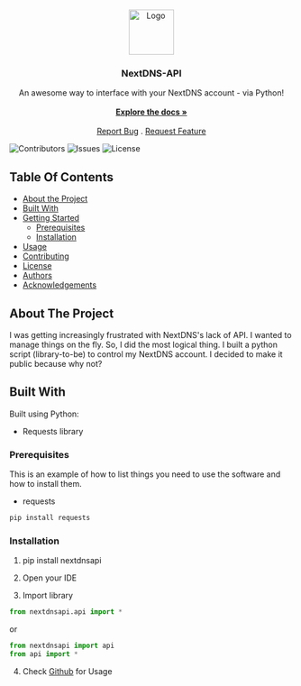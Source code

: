 <br/>
<p align="center">
  <a href="https://github.com/rhijjawi/NextDNS-API">
    <img src="https://nextdns.io/favicon.ico" alt="Logo" width="80" height="80">
  </a>

  <h3 align="center">NextDNS-API</h3>

  <p align="center">
    An awesome way to interface with your NextDNS account - via Python!
    <br/>
    <br/>
    <a href="https://github.com/rhijjawi/NextDNS-API"><strong>Explore the docs »</strong></a>
    <br/>
    <br/>
    <a href="https://github.com/rhijjawi/NextDNS-API/issues">Report Bug</a>
    .
    <a href="https://github.com/rhijjawi/NextDNS-API/issues">Request Feature</a>
  </p>
</p>

![Contributors](https://img.shields.io/github/contributors/rhijjawi/NextDNS-API?color=dark-green) ![Issues](https://img.shields.io/github/issues/rhijjawi/NextDNS-API) ![License](https://img.shields.io/github/license/rhijjawi/NextDNS-API) 

## Table Of Contents

* [About the Project](#about-the-project)
* [Built With](#built-with)
* [Getting Started](#getting-started)
  * [Prerequisites](#prerequisites)
  * [Installation](#installation)
* [Usage](#usage)
* [Contributing](#contributing)
* [License](#license)
* [Authors](#authors)
* [Acknowledgements](#acknowledgements)

## About The Project

I was getting increasingly frustrated with NextDNS's lack of API. I wanted to manage things on the fly. So, I did the most logical thing. I built a python script (library-to-be) to control my NextDNS account. I decided to make it public because why not?

## Built With

Built using Python:
- Requests library 


### Prerequisites

This is an example of how to list things you need to use the software and how to install them.

* requests

```sh
pip install requests
```

### Installation

1. pip install nextdnsapi

2. Open your IDE

3. Import library
```py
from nextdnsapi.api import *
```
or
```py
from nextdnsapi import api
from api import *
```

4. Check [Github](https://github.com/rhijjawi/NextDNS-API) for Usage
